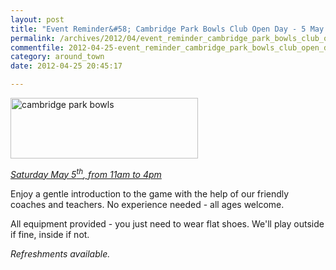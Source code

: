 ```yaml
---
layout: post
title: "Event Reminder&#58; Cambridge Park Bowls Club Open Day - 5 May 2012"
permalink: /archives/2012/04/event_reminder_cambridge_park_bowls_club_open_day.html
commentfile: 2012-04-25-event_reminder_cambridge_park_bowls_club_open_day
category: around_town
date: 2012-04-25 20:45:17

---
```


<a href="/assets/images/2012/cambridgeparkbowls.jpg" title="See larger version of - cambridge park bowls"><img src="/assets/images/2012/cambridgeparkbowls_thumb.jpg" width="300" height="97" alt="cambridge park bowls" class="photo center" /></a>

<em>[Saturday May 5<sup>th</sup>, from 11am to 4pm](/event/event/200705143340)</em>

Enjoy a gentle introduction to the game with the help of our friendly coaches and teachers. No experience needed - all ages welcome.

All equipment provided - you just need to wear flat shoes. We'll play outside if fine, inside if not.

*Refreshments available.*
